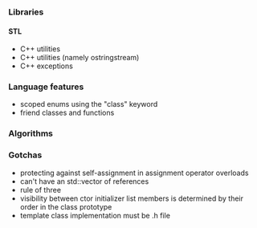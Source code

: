 ### Libraries

#### STL

- C++ <random> utilities
- C++ <sstream> utilities (namely ostringstream)
- C++ exceptions

### Language features

- scoped enums using the "class" keyword
- friend classes and functions

### Algorithms

### Gotchas

- protecting against self-assignment in assignment operator overloads
- can't have an std::vector of references
- rule of three
- visibility between ctor initializer list members is determined by their order in the class prototype
- template class implementation must be .h file

